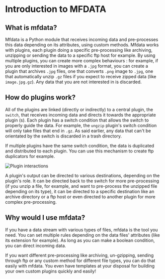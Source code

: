 # Introduction to MFDATA

## What is mfdata?
Mfdata is a Python module that receives incoming data and pre-processes this data depending on its attributes, using custom methods. Mfdata works with plugins, each plugin doing a specific pre-processing like archiving, unzipping or sending the data to a specific ftp host for example. By using multiple plugins, you can create more complex behaviours : for example, if you are only interested in images with a `.jpg` format, you can create a plugin that archives `.jpg` files, one that converts `.png` image to `.jpg`, one that automatically unzip `.gz` files if you expect to receive zipped data (like `image.jpg.gz`). Any data that you are not interested in is discarded.

## How do plugins work?
All of the plugins are linked (directly or indirectly) to a central plugin, the `switch`, that receives incoming data and directs it towards the appropriate plugin (s). Each plugin has a switch condition that allows the switch to properly guide the data. For example, the `ungzip` plugin's switch condition will only take files that end in `.gz`. As said earlier, any data that can't be orientated by the switch is discarded in a trash directory. 

If multiple plugins have the same switch condition, the data is duplicated and distributed to each plugin. You can use this mechanism to create ftp duplicators for example.

![Plugin interactions](graph_plugin_interractions_mfdata.png "Plugin interactions")

A plugin's output can be directed to various destinations, depending on the plugin's role. It can be directed back to the switch for more pre-processing (if you unzip a file, for example, and want to pre-process the unzipped file depending on its type), it can be directed to a specific destination like an archive directory or a ftp host or even directed to another plugin for more complex pre-processing.

## Why would I use mfdata?
If you have a data stream with various types of files, mfdata is the tool you need. You can set multiple rules depending on the data files' attributes (like its extension for example). As long as you can make a boolean condition, you can direct incoming data. 

If you want different pre-processing like archiving, un-gzipping, sending through ftp or any custom method for different file types, you can do that easily with mfdata. You even have templates at your disposal for building your own custom plugins quickly and easily!
